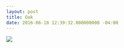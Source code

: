 ```yaml
---
layout: post
title: Oak
date: 2016-06-18 12:39:32.000000000 -04:00
---
```

![](https://dl.dropboxusercontent.com/u/255297/portfolio/ghost/images/2016/Jun/oaks.jpg)
